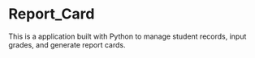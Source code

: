# Report_Card
This is a application built with Python to manage student records, input grades, and generate report cards.
